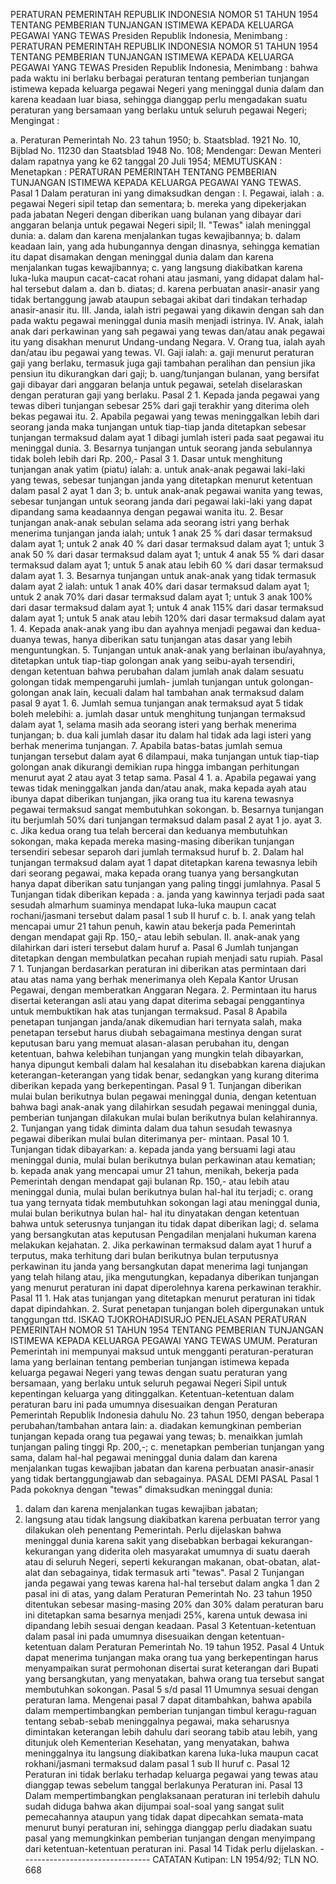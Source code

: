  PERATURAN PEMERINTAH REPUBLIK INDONESIA NOMOR 51 TAHUN 1954 TENTANG PEMBERIAN TUNJANGAN ISTIMEWA KEPADA KELUARGA PEGAWAI YANG TEWAS Presiden Republik Indonesia, Menimbang : PERATURAN PEMERINTAH REPUBLIK INDONESIA NOMOR 51 TAHUN 1954 TENTANG PEMBERIAN TUNJANGAN ISTIMEWA KEPADA KELUARGA PEGAWAI YANG TEWAS Presiden Republik Indonesia, Menimbang : bahwa pada waktu ini berlaku berbagai peraturan tentang pemberian tunjangan istimewa kepada keluarga pegawai Negeri yang meninggal dunia dalam dan karena keadaan luar biasa, sehingga dianggap perlu mengadakan suatu peraturan yang bersamaan yang berlaku untuk seluruh pegawai Negeri;
Mengingat :

a. Peraturan Pemerintah No. 23 tahun 1950;
b. Staatsblad. 1921 No. 10, Bijblad No. 11230 dan Staatsblad 1948 No. 108; Mendengar: Dewan Menteri dalam rapatnya yang ke 62 tanggal 20 Juli 1954;
MEMUTUSKAN :
 Menetapkan : PERATURAN PEMERINTAH TENTANG PEMBERIAN TUNJANGAN ISTIMEWA KEPADA KELUARGA PEGAWAI YANG TEWAS. Pasal 1 Dalam peraturan ini yang dimaksudkan dengan : I. Pegawai, ialah :
a. pegawai Negeri sipil tetap dan sementara;
b. mereka yang dipekerjakan pada jabatan Negeri dengan diberikan uang bulanan yang dibayar dari anggaran belanja untuk pegawai Negeri sipil; II. "Tewas" ialah meninggal dunia:
a. dalam dan karena menjalankan tugas kewajibannya;
b. dalam keadaan lain, yang ada hubungannya dengan dinasnya, sehingga kematian itu dapat disamakan dengan meninggal dunia dalam dan karena menjalankan tugas kewajibannya;
c. yang langsung diakibatkan karena luka-luka maupun cacat-cacat rohani atau jasmani, yang didapat dalam hal-hal tersebut dalam a. dan b. diatas;
d. karena perbuatan anasir-anasir yang tidak bertanggung jawab ataupun sebagai akibat dari tindakan terhadap anasir-anasir itu. III. Janda, ialah istri pegawai yang dikawin dengan sah dan pada waktu pegawai meninggal dunia masih menjadi istrinya. IV. Anak, ialah anak dari perkawinan yang sah pegawai yang tewas dan/atau anak pegawai itu yang disakhan menurut Undang-undang Negara. V. Orang tua, ialah ayah dan/atau ibu pegawai yang tewas. VI. Gaji ialah:
a. gaji menurut peraturan gaji yang berlaku, termasuk juga gaji tambahan peralihan dan pensiun jika pensiun itu dikurangkan dari gaji;
b. uang/tunjangan bulanan, yang bersifat gaji dibayar dari anggaran belanja untuk pegawai, setelah diselaraskan dengan peraturan gaji yang berlaku. Pasal 2 1. Kepada janda pegawai yang tewas diberi tunjangan sebesar 25% dari gaji terakhir yang diterima oleh bekas pegawai itu. 2. Apabila pegawai yang tewas meninggalkan lebih dari seorang janda maka tunjangan untuk tiap-tiap janda ditetapkan sebesar tunjangan termaksud dalam ayat 1 dibagi jumlah isteri pada saat pegawai itu meninggal dunia. 3. Besarnya tunjangan untuk seorang janda sebulannya tidak boleh lebih dari Rp. 200,- Pasal 3 1. Dasar untuk menghitung tunjangan anak yatim (piatu) ialah:
a. untuk anak-anak pegawai laki-laki yang tewas, sebesar tunjangan janda yang ditetapkan menurut ketentuan dalam pasal 2 ayat 1 dan 3;
b. untuk anak-anak pegawai wanita yang tewas, sebesar tunjangan untuk seorang janda dari pegawai laki-laki yang dapat dipandang sama keadaannya dengan pegawai wanita itu. 2. Besar tunjangan anak-anak sebulan selama ada seorang istri yang berhak menerima tunjangan janda ialah; untuk 1 anak 25 % dari dasar termaksud dalam ayat 1; untuk 2 anak 40 % dari dasar termaksud dalam ayat 1; untuk 3 anak 50 % dari dasar termaksud dalam ayat 1; untuk 4 anak 55 % dari dasar termaksud dalam ayat 1; untuk 5 anak atau lebih 60 % dari dasar termaksud dalam ayat 1. 3. Besarnya tunjangan untuk anak-anak yang tidak termasuk dalam ayat 2 ialah: untuk 1 anak 40% dari dasar termaksud dalam ayat 1; untuk 2 anak 70% dari dasar termaksud dalam ayat 1; untuk 3 anak 100% dari dasar termaksud dalam ayat 1; untuk 4 anak 115% dari dasar termaksud dalam ayat 1; untuk 5 anak atau lebih 120% dari dasar termaksud dalam ayat 1. 4. Kepada anak-anak yang ibu dan ayahnya menjadi pegawai dan kedua-duanya tewas, hanya diberikan satu tunjangan atas dasar yang lebih menguntungkan. 5. Tunjangan untuk anak-anak yang berlainan ibu/ayahnya, ditetapkan untuk tiap-tiap golongan anak yang seibu-ayah tersendiri, dengan ketentuan bahwa perubahan dalam jumlah anak dalam sesuatu golongan tidak mempengaruhi jumlah- jumlah tunjangan untuk golongan-golongan anak lain, kecuali dalam hal tambahan anak termaksud dalam pasal 9 ayat 1. 6. Jumlah semua tunjangan anak termaksud ayat 5 tidak boleh melebihi:
a. jumlah dasar untuk menghitung tunjangan termaksud dalam ayat 1, selama masih ada seorang isteri yang berhak menerima tunjangan;
b. dua kali jumlah dasar itu dalam hal tidak ada lagi isteri yang berhak menerima tunjangan. 7. Apabila batas-batas jumlah semua tunjangan tersebut dalam ayat 6 dilampaui, maka tunjangan untuk tiap-tiap golongan anak dikurangi demikian rupa hingga imbangan perhitungan menurut ayat 2 atau ayat 3 tetap sama. Pasal 4 1. a. Apabila pegawai yang tewas tidak meninggalkan janda dan/atau anak, maka kepada ayah atau ibunya dapat diberikan tunjangan, jika orang tua itu karena tewasnya pegawai termaksud sangat membutuhkan sokongan. b. Besarnya tunjangan itu berjumlah 50% dari tunjangan termaksud dalam pasal 2 ayat 1 jo. ayat 3. c. Jika kedua orang tua telah bercerai dan keduanya membutuhkan sokongan, maka kepada mereka masing-masing diberikan tunjangan tersendiri sebesar separoh dari jumlah termaksud huruf b. 2. Dalam hal tunjangan termaksud dalam ayat 1 dapat ditetapkan karena tewasnya lebih dari seorang pegawai, maka kepada orang tuanya yang bersangkutan hanya dapat diberikan satu tunjangan yang paling tinggi jumlahnya. Pasal 5 Tunjangan tidak diberikan kepada :
a. janda yang kawinnya terjadi pada saat sesudah almarhum suaminya mendapat luka-luka maupun cacat rochani/jasmani tersebut dalam pasal 1 sub II huruf c. b. I. anak yang telah mencapai umur 21 tahun penuh, kawin atau bekerja pada Pemerintah dengan mendapat gaji Rp. 150,- atau lebih sebulan. II. anak-anak yang dilahirkan dari isteri tersebut dalam huruf a. Pasal 6 Jumlah tunjangan ditetapkan dengan membulatkan pecahan rupiah menjadi satu rupiah. Pasal 7 1. Tunjangan berdasarkan peraturan ini diberikan atas permintaan dari atau atas nama yang berhak menerimanya oleh Kepala Kantor Urusan Pegawai, dengan memberatkan Anggaran Negara. 2. Permintaan itu harus disertai keterangan asli atau yang dapat diterima sebagai penggantinya untuk membuktikan hak atas tunjangan termaksud. Pasal 8 Apabila penetapan tunjangan janda/anak dikemudian hari ternyata salah, maka penetapan tersebut harus diubah sebagaimana mestinya dengan surat keputusan baru yang memuat alasan-alasan perubahan itu, dengan ketentuan, bahwa kelebihan tunjangan yang mungkin telah dibayarkan, hanya dipungut kembali dalam hal kesalahan itu disebabkan karena diajukan keterangan-keterangan yang tidak benar, sedangkan yang kurang diterima diberikan kepada yang berkepentingan. Pasal 9 1. Tunjangan diberikan mulai bulan berikutnya bulan pegawai meninggal dunia, dengan ketentuan bahwa bagi anak-anak yang dilahirkan sesudah pegawai meninggal dunia, pemberian tunjangan dilakukan mulai bulan berikutnya bulan kelahirannya. 2. Tunjangan yang tidak diminta dalam dua tahun sesudah tewasnya pegawai diberikan mulai bulan diterimanya per- mintaan. Pasal 10 1. Tunjangan tidak dibayarkan:
a. kepada janda yang bersuami lagi atau meninggal dunia, mulai bulan berikutnya bulan perkawinan atau kematian;
b. kepada anak yang mencapai umur 21 tahun, menikah, bekerja pada Pemerintah dengan mendapat gaji bulanan Rp. 150,- atau lebih atau meninggal dunia, mulai bulan berikutnya bulan hal-hal itu terjadi;
c. orang tua yang ternyata tidak membutuhkan sokongan lagi atau meninggal dunia, mulai bulan berikutnya bulan hal- hal itu dinyatakan dengan ketentuan bahwa untuk seterusnya tunjangan itu tidak dapat diberikan lagi;
d. selama yang bersangkutan atas keputusan Pengadilan menjalani hukuman karena melakukan kejahatan. 2. Jika perkawinan termaksud dalam ayat 1 huruf a terputus, maka terhitung dari bulan berikutnya bulan terputusnya perkawinan itu janda yang bersangkutan dapat menerima lagi tunjangan yang telah hilang atau, jika mengutungkan, kepadanya diberikan tunjangan yang menurut peraturan ini dapat diperolehnya karena perkawinan terakhir. Pasal 11 1. Hak atas tunjangan yang ditetapkan menurut peraturan ini tidak dapat dipindahkan. 2. Surat penetapan tunjangan boleh dipergunakan untuk tanggungan ttd. ISKAQ TJOKROHADISURJO PENJELASAN PERATURAN PEMERINTAH NOMOR 51 TAHUN 1954 TENTANG PEMBERIAN TUNJANGAN ISTIMEWA KEPADA KELUARGA PEGAWAI YANG TEWAS UMUM. Peraturan Pemerintah ini mempunyai maksud untuk mengganti peraturan-peraturan lama yang berlainan tentang pemberian tunjangan istimewa kepada keluarga pegawai Negeri yang tewas dengan suatu peraturan yang bersamaan, yang berlaku untuk seluruh pegawai Negeri Sipil untuk kepentingan keluarga yang ditinggalkan. Ketentuan-ketentuan dalam peraturan baru ini pada umumnya disesuaikan dengan Peraturan Pemerintah Republik Indonesia dahulu No. 23 tahun 1950, dengan beberapa perubahan/tambahan antara lain:
a. diadakan kemungkinan pemberian tunjangan kepada orang tua pegawai yang tewas;
b. menaikkan jumlah tunjangan paling tinggi Rp. 200,-;
c. menetapkan pemberian tunjangan yang sama, dalam hal-hal pegawai meninggal dunia dalam dan karena menjalankan tugas kewajiban jabatan dan karena perbuatan anasir-anasir yang tidak bertanggungjawab dan sebagainya. PASAL DEMI PASAL Pasal 1 Pada pokoknya dengan "tewas" dimaksudkan meninggal dunia:
1. dalam dan karena menjalankan tugas kewajiban jabatan;
2. langsung atau tidak langsung diakibatkan karena perbuatan terror yang dilakukan oleh penentang Pemerintah. Perlu dijelaskan bahwa meninggal dunia karena sakit yang disebabkan berbagai kekurangan-kekurangan yang diderita oleh masyarakat umumnya di suatu daerah atau di seluruh Negeri, seperti kekurangan makanan, obat-obatan, alat-alat dan sebagainya, tidak termasuk arti "tewas". Pasal 2 Tunjangan janda pegawai yang tewas karena hal-hal tersebut dalam angka 1 dan 2 pasal ini di atas, yang dalam Peraturan Pemerintah No. 23 tahun 1950 ditentukan sebesar masing-masing 20% dan 30% dalam peraturan baru ini ditetapkan sama besarnya menjadi 25%, karena untuk dewasa ini dipandang lebih sesuai dengan keadaan. Pasal 3 Ketentuan-ketentuan dalam pasal ini pada umumnya disesuaikan dengan ketentuan-ketentuan dalam Peraturan Pemerintah No. 19 tahun 1952. Pasal 4 Untuk dapat menerima tunjangan maka orang tua yang berkepentingan harus menyampaikan surat permohonan disertai surat keterangan dari Bupati yang bersangkutan, yang menyatakan, bahwa orang tua tersebut sangat membutuhkan sokongan. Pasal 5 s/d pasal 11 Umumnya sesuai dengan peraturan lama. Mengenai pasal 7 dapat ditambahkan, bahwa apabila dalam mempertimbangkan pemberian tunjangan timbul keragu-raguan tentang sebab-sebab meninggalnya pegawai, maka seharusnya dimintakan keterangan lebih dahulu dari seorang tabib atau lebih, yang ditunjuk oleh Kementerian Kesehatan, yang menyatakan, bahwa meninggalnya itu langsung diakibatkan karena luka-luka maupun cacat rokhani/jasmani termaksud dalam pasal 1 sub II huruf c. Pasal 12 Peraturan ini tidak berlaku terhadap keluarga pegawai yang tewas atau dianggap tewas sebelum tanggal berlakunya Peraturan ini. Pasal 13 Dalam mempertimbangkan penglaksanaan peraturan ini terlebih dahulu sudah diduga bahwa akan dijumpai soal-soal yang sangat sulit pemecahannya ataupun yang tidak dapat dipecahkan semata-mata menurut bunyi peraturan ini, sehingga dianggap perlu diadakan suatu pasal yang memungkinkan pemberian tunjangan dengan menyimpang dari ketentuan-ketentuan peraturan ini. Pasal 14 Tidak perlu dijelaskan. -------------------------------- CATATAN Kutipan: LN 1954/92; TLN NO. 668